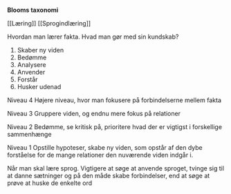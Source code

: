 **Blooms taxonomi**

[[Læring]]
[[Sprogindlæring]]

Hvordan man lærer fakta. Hvad man gør med sin kundskab?

1. Skaber ny viden
2. Bedømme
3. Analysere
4. Anvender 
5. Forstår 
6. Husker udenad 

Niveau 4
Højere niveau, hvor man fokusere på forbindelserne mellem fakta 

Niveau 3
Gruppere viden, og endnu mere fokus på relationer 

Niveau 2
Bedømme, se kritisk på, prioritere hvad der er vigtigst i forskellige sammenhænge 

Niveau 1
Opstille hypoteser, skabe ny viden, som opstår af den dybe forståelse for de mange relationer den nuværende viden indgår i.


Når man skal lære sprog. Vigtigere at søge at anvende sproget, tvinge sig til at danne sætninger og på den måde skabe forbindelser, end at søge at prøve at huske de enkelte ord 